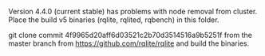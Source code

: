 Version 4.4.0 (current stable) has problems with node removal from cluster. Place the build v5 binaries (rqlite, rqlited, rqbench) in this folder.

git clone commit 4f9965d20aff6d03521c2b70d3514516a9b5251f from the master branch from https://github.com/rqlite/rqlite and build the binaries.
